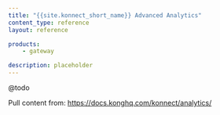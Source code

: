 ```yaml
---
title: "{{site.konnect_short_name}} Advanced Analytics"
content_type: reference
layout: reference

products:
    - gateway

description: placeholder
---
```


@todo

Pull content from: https://docs.konghq.com/konnect/analytics/